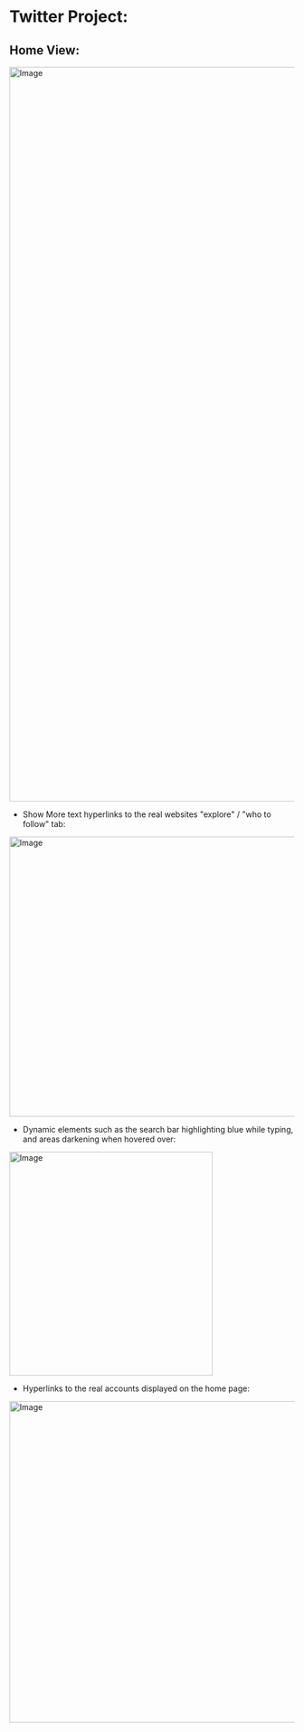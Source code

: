 # Twitter Project:

## Home View:

<img width="1224" height="1296" alt="Image" src="https://github.com/user-attachments/assets/e7f1a502-a5a5-4d5e-bf8b-a44cb1473793" />

 - Show More text hyperlinks to the real websites "explore" / "who to follow" tab:
  
<img width="795" height="494" alt="Image" src="https://github.com/user-attachments/assets/2038cf25-fcaf-47f4-b1e5-6660a8e6f085" />

 - Dynamic elements such as the search bar highlighting blue while typing, and areas darkening when hovered over:
   
<img width="359" height="395" alt="Image" src="https://github.com/user-attachments/assets/b1d258f4-2577-434b-95bb-948be618297e" />

 - Hyperlinks to the real accounts displayed on the home page:

<img width="798" height="567" alt="Image" src="https://github.com/user-attachments/assets/3ea88baf-0881-4d88-bfa3-0d88ffb5a0cb" />
